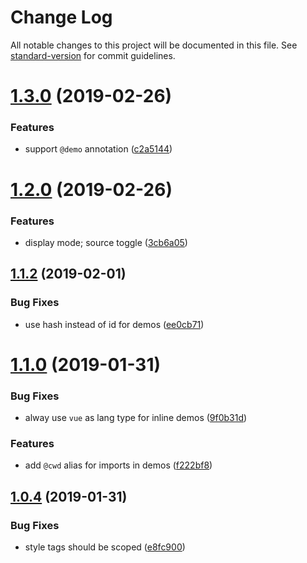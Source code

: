 # Change Log

All notable changes to this project will be documented in this file. See [standard-version](https://github.com/conventional-changelog/standard-version) for commit guidelines.

<a name="1.3.0"></a>
# [1.3.0](https://github.com/AngusFu/vuepress-plugin-playground/compare/v1.2.0...v1.3.0) (2019-02-26)


### Features

* support `@demo` annotation ([c2a5144](https://github.com/AngusFu/vuepress-plugin-playground/commit/c2a5144))



<a name="1.2.0"></a>
# [1.2.0](https://github.com/AngusFu/vuepress-plugin-playground/compare/v1.1.2...v1.2.0) (2019-02-26)


### Features

* display mode; source toggle ([3cb6a05](https://github.com/AngusFu/vuepress-plugin-playground/commit/3cb6a05))



<a name="1.1.2"></a>
## [1.1.2](https://github.com/AngusFu/vuepress-plugin-playground/compare/v1.1.0...v1.1.2) (2019-02-01)


### Bug Fixes

* use hash instead of id for demos ([ee0cb71](https://github.com/AngusFu/vuepress-plugin-playground/commit/ee0cb71))


<a name="1.1.0"></a>
# [1.1.0](https://github.com/AngusFu/vuepress-plugin-playground/compare/v1.0.4...v1.1.0) (2019-01-31)


### Bug Fixes

* alway use `vue` as lang type for inline demos ([9f0b31d](https://github.com/AngusFu/vuepress-plugin-playground/commit/9f0b31d))


### Features

* add `@cwd` alias for imports in demos ([f222bf8](https://github.com/AngusFu/vuepress-plugin-playground/commit/f222bf8))



<a name="1.0.4"></a>

## [1.0.4](https://github.com/AngusFu/vuepress-plugin-playground/compare/v1.0.3...v1.0.4) (2019-01-31)

### Bug Fixes

- style tags should be scoped ([e8fc900](https://github.com/AngusFu/vuepress-plugin-playground/commit/e8fc900))
